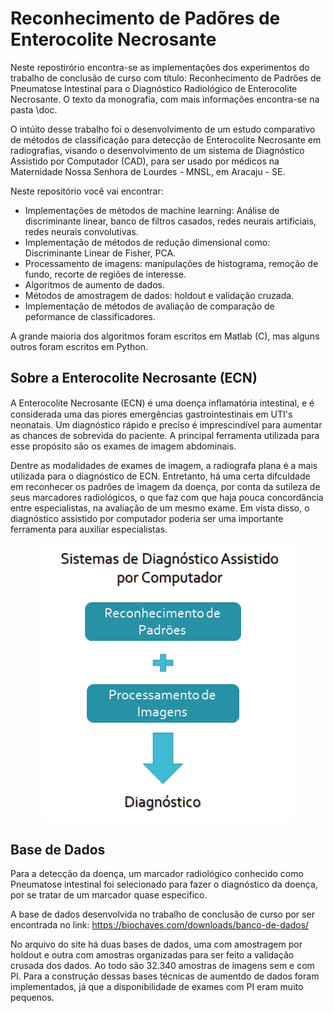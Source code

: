 # Reconhecimento de Padõres de Enterocolite Necrosante

Neste repostirório encontra-se as implementações dos experimentos do trabalho de conclusão de curso com título: Reconhecimento de Padrões de Pneumatose Intestinal para o Diagnóstico Radiológico de Enterocolite Necrosante. O texto da monografia, com mais informações encontra-se na pasta \doc. 

O intúito desse trabalho foi o desenvolvimento de um estudo comparativo de métodos de classificação para detecção de Enterocolite Necrosante em radiografias, visando o desenvolvimento de um sistema de Diagnóstico Assistido por Computador (CAD), para ser usado por médicos na Maternidade Nossa Senhora de Lourdes - MNSL, em Aracaju - SE.

Neste repositório você vai encontrar:

  - Implementações de métodos de machine learning: Análise de discriminante linear, banco de filtros casados, redes neurais artificiais, redes neurais convolutivas.
  - Implementação de métodos de redução dimensional como: Discriminante Linear de Fisher, PCA.
  - Processamento de imagens: manipulações de histograma, remoção de fundo, recorte de regiões de interesse.
  - Algoritmos de aumento de dados.
  - Métodos de amostragem de dados: holdout e validação cruzada.
  - Implementação de métodos de avaliação de comparação de peformance de classificadores.

A grande maioria dos algoritmos foram escritos em Matlab (C), mas alguns outros foram escritos em Python.
 
## Sobre a Enterocolite Necrosante (ECN)
A Enterocolite Necrosante (ECN) é uma doença inﬂamatória intestinal, e é considerada uma das piores emergências gastrointestinais em UTI's neonatais. Um diagnóstico rápido e preciso é imprescindível para aumentar as chances de sobrevida do paciente. A principal ferramenta utilizada para esse propósito são os exames de imagem abdominais.

Dentre as modalidades de exames de imagem, a radiografa plana é a mais utilizada para o diagnóstico de ECN. Entretanto, há uma certa difculdade em reconhecer os  padrões de imagem da doença, por conta da sutileza de seus marcadores radiológicos, o que faz com que haja pouca concordância entre especialistas, na avaliação de um mesmo exame. Em vista disso, o diagnóstico assistido por computador poderia ser uma importante ferramenta para auxiliar especialistas.

<p align="center">
  <img src="https://github.com/micaelleos/TCC_ECN_detection/blob/main/res/cad.png" width="400" title="hover text">
</p>

## Base de Dados
Para a detecção da doença, um marcador radiológico conhecido como Pneumatose intestinal foi selecionado para fazer o diagnóstico da doença, por se tratar de um marcador quase específico. 

A base de dados desenvolvida no trabalho de conclusão de curso por ser encontrada no link: https://biochaves.com/downloads/banco-de-dados/

No arquivo do site há duas bases de dados, uma com amostragem por holdout e outra com amostras organizadas para ser feito a validação crusada dos dados. Ao todo são 32.340 amostras de imagens sem e com PI. Para a construção dessas bases técnicas de aumentdo de dados foram implementados, já que a disponibilidade de exames com PI eram muito pequenos.
